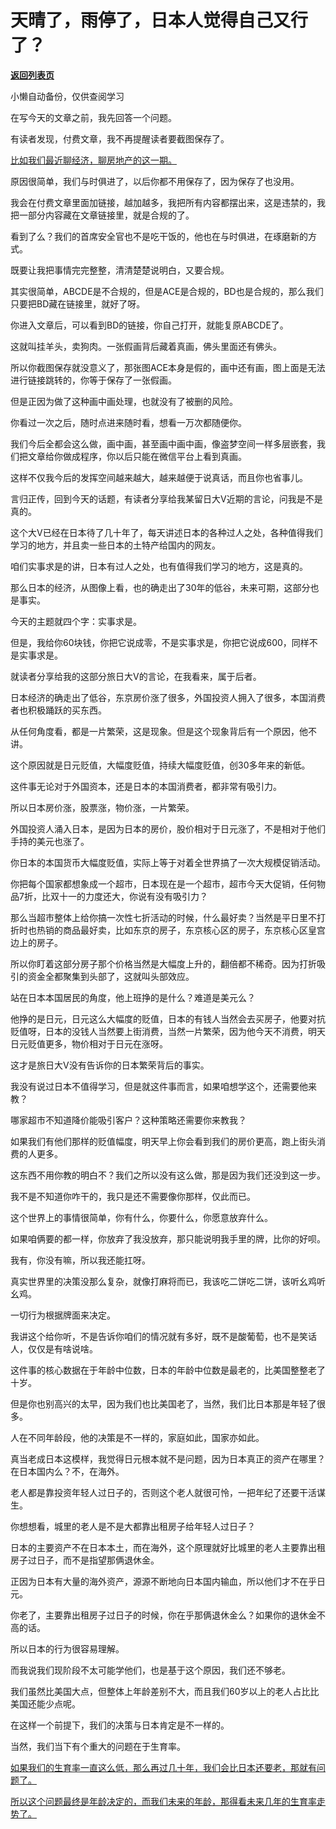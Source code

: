 # 天晴了，雨停了，日本人觉得自己又行了？

[**返回列表页**](/gzh/记忆承载3)

小懒自动备份，仅供查阅学习

在写今天的文章之前，我先回答一个问题。

有读者发现，付费文章，我不再提醒读者要截图保存了。  

[比如我们最近聊经济，聊房地产的这一期。  
](http://mp.weixin.qq.com/s?__biz=MzU3NDc5Nzc0NQ==&mid=2247526471&idx=1&sn=b43371f6b2346d73c6fc549b437d8499&chksm=fd2eca99ca59438f276a24650db3c82b6630587bbd417377a0f9c725324b51d8da16d4047add&scene=21#wechat_redirect)

原因很简单，我们与时俱进了，以后你都不用保存了，因为保存了也没用。  

我会在付费文章里面加链接，越加越多，我把所有内容都摆出来，这是违禁的，我把一部分内容藏在文章链接里，就是合规的了。  

看到了么？我们的首席安全官也不是吃干饭的，他也在与时俱进，在琢磨新的方式。  

既要让我把事情完完整整，清清楚楚说明白，又要合规。  

其实很简单，ABCDE是不合规的，但是ACE是合规的，BD也是合规的，那么我们只要把BD藏在链接里，就好了呀。

你进入文章后，可以看到BD的链接，你自己打开，就能复原ABCDE了。

这就叫挂羊头，卖狗肉。一张假画背后藏着真画，佛头里面还有佛头。

所以你截图保存就没意义了，那张图ACE本身是假的，画中还有画，图上面是无法进行链接跳转的，你等于保存了一张假画。  

但是正因为做了这种画中画处理，也就没有了被删的风险。  

你看过一次之后，随时点进来随时看，想看一万次都随便你。

我们今后全都会这么做，画中画，甚至画中画中画，像盗梦空间一样多层嵌套，我们把文章给你做成程序，你以后只能在微信平台上看到真画。

这样不仅我今后的发挥空间越来越大，越来越便于说真话，而且你也省事儿。

言归正传，回到今天的话题，有读者分享给我某留日大V近期的言论，问我是不是真的。

这个大V已经在日本待了几十年了，每天讲述日本的各种过人之处，各种值得我们学习的地方，并且卖一些日本的土特产给国内的网友。  

咱们实事求是的讲，日本有过人之处，也有值得我们学习的地方，这是真的。  

那么日本的经济，从图像上看，也的确走出了30年的低谷，未来可期，这部分也是事实。  

今天的主题就四个字：实事求是。

但是，我给你60块钱，你把它说成零，不是实事求是，你把它说成600，同样不是实事求是。  

就读者分享给我的这部分旅日大V的言论，在我看来，属于后者。  

日本经济的确走出了低谷，东京房价涨了很多，外国投资人拥入了很多，本国消费者也积极踊跃的买东西。  

从任何角度看，都是一片繁荣，这是现象。但是这个现象背后有一个原因，他不讲。

这个原因就是日元贬值，大幅度贬值，持续大幅度贬值，创30多年来的新低。

这件事无论对于外国资本，还是日本的本国消费者，都非常有吸引力。  

所以日本房价涨，股票涨，物价涨，一片繁荣。  

外国投资人涌入日本，是因为日本的房价，股价相对于日元涨了，不是相对于他们手持的美元也涨了。  

你日本的本国货币大幅度贬值，实际上等于对着全世界搞了一次大规模促销活动。

你把每个国家都想象成一个超市，日本现在是一个超市，超市今天大促销，任何物品7折，比双十一的力度还大，你说有没有吸引力？  

那么当超市整体上给你搞一次性七折活动的时候，什么最好卖？当然是平日里不打折时也热销的商品最好卖，比如东京的房子，东京核心区的房子，东京核心区皇宫边上的房子。

所以你盯着这部分房子那个价格当然是大幅度上升的，翻倍都不稀奇。因为打折吸引的资金全都聚集到头部了，这就叫头部效应。

站在日本本国居民的角度，他上班挣的是什么？难道是美元么？  

他挣的是日元，日元这么大幅度的贬值，日本的有钱人当然会去买房子，他要对抗贬值呀，日本的没钱人当然要上街消费，当然一片繁荣，因为他今天不消费，明天日元贬值更多，物价相对于日元在涨呀。

这才是旅日大V没有告诉你的日本繁荣背后的事实。  

我没有说过日本不值得学习，但是就这件事而言，如果咱想学这个，还需要他来教？

哪家超市不知道降价能吸引客户？这种策略还需要你来教我？

如果我们有他们那样的贬值幅度，明天早上你会看到我们的房价更高，跑上街头消费的人更多。  

这东西不用你教的明白不？我们之所以没有这么做，那是因为我们还没到这一步。  

我不是不知道你咋干的，我只是还不需要像你那样，仅此而已。  

这个世界上的事情很简单，你有什么，你要什么，你愿意放弃什么。  

如果咱俩要的都一样，你放弃了我没放弃，那只能说明我手里的牌，比你的好呗。  

我有，你没有嘛，所以我还能扛呀。  

真实世界里的决策没那么复杂，就像打麻将而已，我该吃二饼吃二饼，该听幺鸡听幺鸡。  

一切行为根据牌面来决定。

我讲这个给你听，不是告诉你咱们的情况就有多好，既不是酸葡萄，也不是笑话人，仅仅是有啥说啥。

这件事的核心数据在于年龄中位数，日本的年龄中位数是最老的，比美国整整老了十岁。

但是你也别高兴的太早，因为我们也比美国老了，当然，我们比日本那是年轻了很多。  

人在不同年龄段，他的决策是不一样的，家庭如此，国家亦如此。  

真当老成日本这模样，我觉得日元根本就不是问题，因为日本真正的资产在哪里？在日本国内么？不，在海外。  

老人都是靠投资年轻人过日子的，否则这个老人就很可怜，一把年纪了还要干活谋生。

你想想看，城里的老人是不是大都靠出租房子给年轻人过日子？

日本的主要资产不在日本本土，而在海外，这个原理就好比城里的老人主要靠出租房子过日子，而不是指望那俩退休金。  

正因为日本有大量的海外资产，源源不断地向日本国内输血，所以他们才不在乎日元。  

你老了，主要靠出租房子过日子的时候，你在乎那俩退休金么？如果你的退休金不高的话。  

所以日本的行为很容易理解。  

而我说我们现阶段不太可能学他们，也是基于这个原因，我们还不够老。  

我们虽然比美国大点，但整体上年龄差别不大，而且我们60岁以上的老人占比比美国还能少点呢。  

在这样一个前提下，我们的决策与日本肯定是不一样的。  

当然，我们当下有个重大的问题在于生育率。  

[如果我们的生育率一直这么低，那么再过几十年，我们会比日本还要老，那就有问题了。](http://mp.weixin.qq.com/s?__biz=MzU3NDc5Nzc0NQ==&mid=2247526471&idx=1&sn=b43371f6b2346d73c6fc549b437d8499&chksm=fd2eca99ca59438f276a24650db3c82b6630587bbd417377a0f9c725324b51d8da16d4047add&scene=21#wechat_redirect)

[所以这个问题最终是年龄决定的，而我们未来的年龄，那得看未来几年的生育率走势了。](http://mp.weixin.qq.com/s?__biz=MzU3NDc5Nzc0NQ==&mid=2247526471&idx=1&sn=b43371f6b2346d73c6fc549b437d8499&chksm=fd2eca99ca59438f276a24650db3c82b6630587bbd417377a0f9c725324b51d8da16d4047add&scene=21#wechat_redirect)

